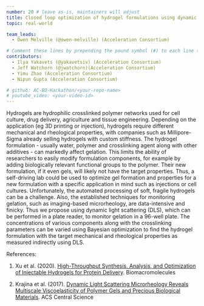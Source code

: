 ```yaml
---
number: 20 # leave as-is, maintainers will adjust 
title: Closed loop optimization of hydrogel formulations using dynamic light scattering 
topic: real-world

team_leads: 
  - Owen Melville (@owen-melville) (Acceleration Consortium) 

# Comment these lines by prepending the pound symbol (#) to each line to hide these elements
contributors:
  - Ilya Yakavets (@yakavetsiv) (Acceleration Consortium) 
  - Jeff Watchorn (@jwatchorn)(Acceleration Consortium) 
  - Yimu Zhao (Acceleration Consortium) 
  - Nipun Gupta (Acceleration Consortium) 

# github: AC-BO-Hackathon/<your-repo-name> 
# youtube_video: <your-video-id> 
--- 
```


Hydrogels are hydrophilic crosslinked polymer networks used for cell culture, drug delivery, agriculture and tissue engineering. Depending on the application (eg 3D printing or injection), hydrogels require different mechanical and rheological properties, with companies such as Millipore-Sigma already selling hydrogels with custom stiffness. The hydrogel formulation - usually water, polymer and crosslinking agent along with other additives - can markedly affect gelation. This limits the ability of researchers to easily modify formulation components, for example by adding biologically relevant functional groups to the polymer. Their new formulation, if it even gels, will likely not have the target properties. Thus, a self-driving lab could be used to optimize gel formation and properties for a new formulation with a specific application in mind such as injections or cell cultures. Unfortunately, the automated processing of soft, fragile hydrogels can be a challenge. Also, the established techniques for monitoring gelation, such as imaging-based microrheology, are data-intensive and finicky. Thus we propose using dynamic light scattering (DLS), which can be performed in a plate reader, to monitor gelation in a 96-well plate. The concentrations of various components along with the crosslinking parameters can be varied using Bayesian optimization to find the hydrogel formulation with the target mechanical and rheological properties as measured indirectly using DLS. 

References: 
1. Xu et al. (2020). [High-Throughput Synthesis, Analysis, and Optimization of Injectable Hydrogels for Protein Delivery](https://doi.org/10.1021/acs.biomac.9b01132). Biomacromolecules 

2. Krajina et al. (2017). [Dynamic Light Scattering Microrheology Reveals Multiscale Viscoelasticity of Polymer Gels and Precious Biological Materials](https://doi.org/10.1021/acscentsci.7b00449). ACS Central Science 

